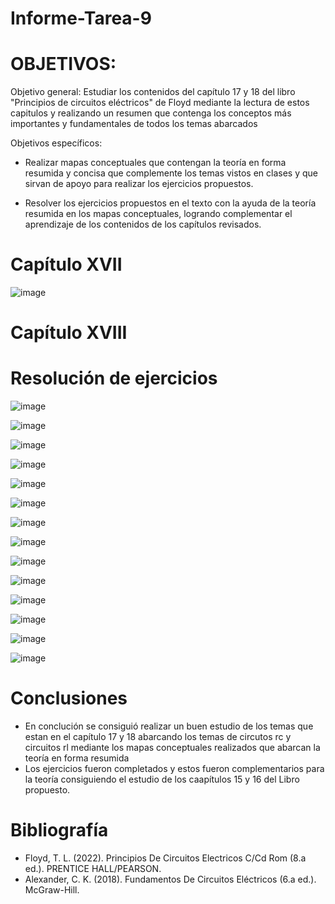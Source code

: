 # Informe-Tarea-9

# OBJETIVOS:
Objetivo general: Estudiar los contenidos del capítulo 17 y 18 del libro "Principios de circuitos eléctricos" de Floyd mediante la lectura de estos capitulos y realizando un resumen que contenga los conceptos más importantes y fundamentales de todos los temas abarcados

Objetivos específicos:

* Realizar mapas conceptuales que contengan la teoría en forma resumida y concisa que complemente los temas vistos en clases y que sirvan de apoyo para realizar los ejercicios propuestos.

* Resolver los ejercicios propuestos en el texto con la ayuda de la teoría resumida en los mapas conceptuales, logrando complementar el aprendizaje de los contenidos de los capítulos revisados.

# Capítulo XVII

![image](https://user-images.githubusercontent.com/105675868/187493184-d8973d1f-bec6-47c9-bcf0-236423e2f07b.png)

# Capítulo XVIII


# Resolución de ejercicios

![image](https://user-images.githubusercontent.com/105675868/186722455-6ca24e21-2858-4dff-b621-ee7af392596d.png)

![image](https://user-images.githubusercontent.com/105675868/186722617-eb912143-16de-42d9-9774-ee79912bbf4b.png)

![image](https://user-images.githubusercontent.com/105675868/186722719-304b539e-6554-41c8-b2dd-e8ef83d97c9f.png)

![image](https://user-images.githubusercontent.com/105675868/186722772-775a926f-9657-478e-99f0-8db587c94976.png)

![image](https://user-images.githubusercontent.com/105675868/186722857-43e46d96-8311-4e98-a1ba-00bd5382e2db.png)

![image](https://user-images.githubusercontent.com/105675868/186722930-53ca59ab-f9a7-4191-80b4-7cdad5229508.png)

![image](https://user-images.githubusercontent.com/105675868/186722998-72187daa-031b-4ebd-a6be-80183785aaca.png)

![image](https://user-images.githubusercontent.com/105675868/186723063-642b889a-fa84-49f1-bf2f-156ec0e1c840.png)

![image](https://user-images.githubusercontent.com/105675868/186723122-c8f148d9-b1e1-4a46-ad02-c4a99aa65e9b.png)

![image](https://user-images.githubusercontent.com/105675868/185413685-e048fb25-0df8-452f-a010-96b48a657b4d.png)

![image](https://user-images.githubusercontent.com/105675868/185413765-b3765a33-31f4-4e6d-a89e-2eef2c1a15d2.png)

![image](https://user-images.githubusercontent.com/105675868/185413834-83243c03-594d-4665-b4e2-e84c1c2c5bbc.png)

![image](https://user-images.githubusercontent.com/105675868/185413911-cf5d2f80-a7cb-4289-9d52-8e628a450c4e.png)

![image](https://user-images.githubusercontent.com/105675868/185413964-52cd4f4d-be6b-408d-a5d0-6dc52f39c641.png)

# Conclusiones

* En conclución se consiguió realizar un buen estudio de los temas que estan en el capítulo 17 y 18 abarcando los temas de circutos rc y circuitos rl mediante los mapas conceptuales realizados que abarcan la teoría en forma resumida
* Los ejercicios fueron completados y estos fueron complementarios para la teoría consiguiendo el estudio de los caapítulos 15 y 16 del Libro propuesto.

# Bibliografía

* Floyd, T. L. (2022). Principios De Circuitos Electricos C/Cd Rom (8.a ed.). PRENTICE HALL/PEARSON.
* Alexander, C. K. (2018). Fundamentos De Circuitos Eléctricos (6.a ed.). McGraw-Hill.



